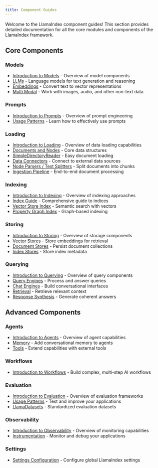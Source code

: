 ```yaml
---
title: Component Guides
---
```


Welcome to the LlamaIndex component guides! This section provides detailed documentation for all the core modules and components of the LlamaIndex framework.

## Core Components

### Models

- [Introduction to Models](/python/framework/module_guides/models) - Overview of model components
- [LLMs](/python/framework/module_guides/models/llms) - Language models for text generation and reasoning
- [Embeddings](/python/framework/module_guides/models/embeddings) - Convert text to vector representations
- [Multi Modal](/python/framework/module_guides/models/multi_modal) - Work with images, audio, and other non-text data

### Prompts

- [Introduction to Prompts](/python/framework/module_guides/models/prompts) - Overview of prompt engineering
- [Usage Patterns](/python/framework/module_guides/models/prompts/usage_pattern) - Learn how to effectively use prompts

### Loading

- [Introduction to Loading](/python/framework/module_guides/loading) - Overview of data loading capabilities
- [Documents and Nodes](/python/framework/module_guides/loading/documents_and_nodes) - Core data structures
- [SimpleDirectoryReader](/python/framework/module_guides/loading/simpledirectoryreader) - Easy document loading
- [Data Connectors](/python/framework/module_guides/loading/connector) - Connect to external data sources
- [Node Parsers / Text Splitters](/python/framework/module_guides/loading/node_parsers) - Split documents into chunks
- [Ingestion Pipeline](/python/framework/module_guides/loading/ingestion_pipeline) - End-to-end document processing

### Indexing

- [Introduction to Indexing](/python/framework/module_guides/indexing) - Overview of indexing approaches
- [Index Guide](/python/framework/module_guides/indexing/index_guide) - Comprehensive guide to indices
- [Vector Store Index](/python/framework/module_guides/indexing/vector_store_index) - Semantic search with vectors
- [Property Graph Index](/python/framework/module_guides/indexing/lpg_index_guide) - Graph-based indexing

### Storing

- [Introduction to Storing](/python/framework/module_guides/storing) - Overview of storage components
- [Vector Stores](/python/framework/module_guides/storing/vector_stores) - Store embeddings for retrieval
- [Document Stores](/python/framework/module_guides/storing/docstores) - Persist document collections
- [Index Stores](/python/framework/module_guides/storing/index_stores) - Store index metadata

### Querying

- [Introduction to Querying](/python/framework/module_guides/querying) - Overview of query components
- [Query Engines](/python/framework/module_guides/deploying/query_engine) - Process and answer queries
- [Chat Engines](/python/framework/module_guides/deploying/chat_engines) - Build conversational interfaces
- [Retrieval](/python/framework/module_guides/querying/retriever) - Retrieve relevant context
- [Response Synthesis](/python/framework/module_guides/querying/response_synthesizers) - Generate coherent answers

## Advanced Components

### Agents

- [Introduction to Agents](/python/framework/module_guides/deploying/agents) - Overview of agent capabilities
- [Memory](/python/framework/module_guides/deploying/agents/memory) - Add conversational memory to agents
- [Tools](/python/framework/module_guides/deploying/agents/tools) - Extend capabilities with external tools

### Workflows

- [Introduction to Workflows](/python/framework/module_guides/workflow) - Build complex, multi-step AI workflows

### Evaluation

- [Introduction to Evaluation](/python/framework/module_guides/evaluating) - Overview of evaluation frameworks
- [Usage Patterns](/python/framework/module_guides/evaluating/usage_pattern) - Test and improve your applications
- [LlamaDatasets](/python/framework/module_guides/evaluating/contributing_llamadatasets) - Standardized evaluation datasets

### Observability

- [Introduction to Observability](/python/framework/module_guides/observability) - Overview of monitoring capabilities
- [Instrumentation](/python/framework/module_guides/observability/instrumentation) - Monitor and debug your applications

### Settings

- [Settings Configuration](/python/framework/module_guides/supporting_modules/settings) - Configure global LlamaIndex settings
